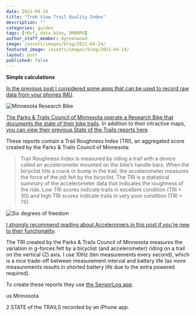 ```yaml
---
date: 2021-04-24
title: "Trek View Trail Quality Index"
description: ""
categories: guides
tags: [rRuf, data bike, DMAMPO]
author_staff_member: dgreenwood
image: /assets/images/blog/2021-04-24/
featured_image: /assets/images/blog/2021-04-24/
layout: post
published: false
---
```


**Simple calculations**

[In the previous post I considered some apps that can be used to record raw data from your phones IMU](/blog/2021/measuring-condition-cycle-paths-phone-update).

<img class="img-fluid" src="/assets/images/blog/2021-04-24/ResearchBikeInfographic-sm.jpeg" alt="Minnesota Research Bike" title="Minnesota Research Bike" />

[The Parks & Trails Council of Minnesota operate a Research Bike that documents the state of their bike trails](https://www.parksandtrails.org/mn-state-trails/). In addition to their intractive maps, [you can view their previous State of the Trails reports here](https://www.parksandtrails.org/advocacy/research/ptc/state-of-the-trails-report/).

These reports contain a Trail Roughness Index (TRI), an aggregated score created by the Parks & Trails Council of Minnesota:

> Trail Roughness Index is measured by riding a trail with a device called an accelerometer mounted on the bike’s handle bars. When the bicyclist hits a crack or bump in the trail, the accelerometer measures the force of the jolt felt by the bicyclist. The TRI is a statistical summary of the accelerometer data that indicates the roughness of the ride. Low TRI scores indicate trails in excellent condition (TRI < 30) and high TRI scores indicate trails in very poor condition (TRI > 75) 

<img class="img-fluid" src="/assets/images/blog/2021-04-24/cartesian_coordinate_axes_3d.png" alt="Six degrees of freedom" title="Six degrees of freedom" />

[I strongly recommend reading about Acceleromers in this post if you're new to their functionality](/blog/2020/360-camera-sensors-imu-accelerometer-gyroscope-magnetometer/).

The TRI created by the Parks & Trails Council of Minnesota measures the variation in g-forces felt by a bicyclist (and accelerometer) riding on a trail on the vertical (Z) axis.
I use 10Hz (ten measurements every second), which is a nice trade-off between measurement interval and battery life (as more measurements results in shorted battery life due to the extra powered required).


To create these reports they use [the SensorLog app](/blog/2021/measuring-condition-cycle-paths-phone-update).

us Minnosota







2 STATE of the TRAILS
recorded by an iPhone app.

